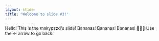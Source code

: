 ```yaml
---
layout: slide
title: 'Welcome to slide #3!'
---
```

Hello! This is the mnkypzzd's slide! Bananas! Bananas! Bananas! 🍌🍌🍌
Use the ← arrow to go back.
